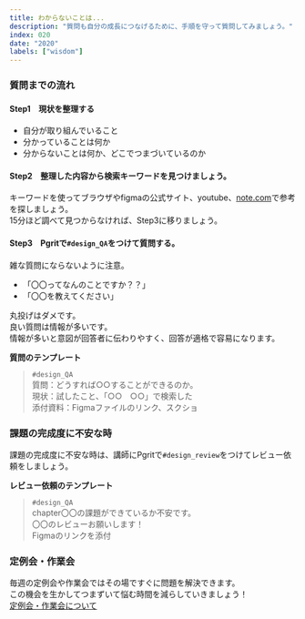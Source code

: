 ```yaml
---
title: わからないことは...
description: "質問も自分の成長につなげるために、手順を守って質問してみましょう。"
index: 020
date: "2020"
labels: ["wisdom"]
---
```


### 質問までの流れ

#### Step1　現状を整理する

- 自分が取り組んでいること
- 分かっていることは何か
- 分からないことは何か、どこでつまづいているのか

#### Step2　整理した内容から検索キーワードを見つけましょう。
  
キーワードを使ってブラウザやfigmaの公式サイト、youtube、[note.com](https://note.com/)で参考を探しましょう。<br>15分ほど調べて見つからなければ、Step3に移りましょう。
  
#### Step3　Pgritで`#design_QA`をつけて質問する。

雑な質問にならないように注意。
- 「〇〇ってなんのことですか？？」
- 「〇〇を教えてください」

丸投げはダメです。<br>良い質問は情報が多いです。<br>情報が多いと意図が回答者に伝わりやすく、回答が適格で容易になります。
 
**質問のテンプレート**
> `#design_QA`<br>質問：どうすれば○○することができるのか。<br>現状：試したこと、「○○　○○」で検索した<br>添付資料：Figmaファイルのリンク、スクショ

### 課題の完成度に不安な時

課題の完成度に不安な時は、講師にPgritで`#design_review`をつけてレビュー依頼をしましょう。
  
**レビュー依頼のテンプレート**
> `#design_QA`<br>chapter〇〇の課題ができているか不安です。<br>〇〇のレビューお願いします！<br>Figmaのリンクを添付
  
### 定例会・作業会
  
  毎週の定例会や作業会ではその場ですぐに問題を解決できます。<br>この機会を生かしてつまずいて悩む時間を減らしていきましょう！<br>[定例会・作業会について](https://www.notion.so/393b26f7d39e4ba7a264948497cba778)
